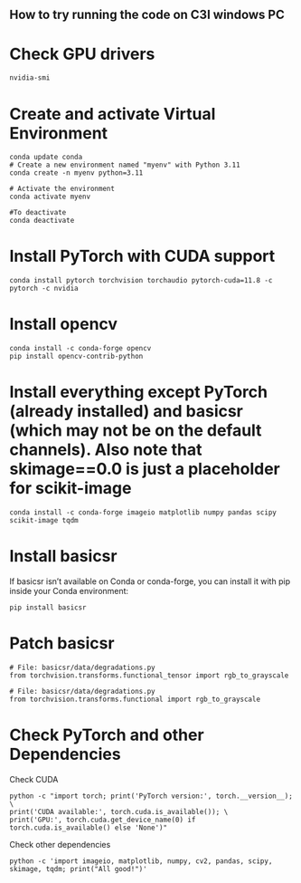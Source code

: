 ## How to try running the code on C3I windows PC

# Check GPU drivers
```
nvidia-smi
```

# Create and activate Virtual Environment
```
conda update conda
# Create a new environment named "myenv" with Python 3.11
conda create -n myenv python=3.11

# Activate the environment
conda activate myenv

#To deactivate
conda deactivate
```

# Install PyTorch with CUDA support
```
conda install pytorch torchvision torchaudio pytorch-cuda=11.8 -c pytorch -c nvidia
```

# Install opencv
```
conda install -c conda-forge opencv
pip install opencv-contrib-python
```

# Install everything except PyTorch (already installed) and basicsr (which may not be on the default channels). Also note that skimage==0.0 is just a placeholder for scikit-image
```
conda install -c conda-forge imageio matplotlib numpy pandas scipy scikit-image tqdm

```

# Install basicsr
If basicsr isn’t available on Conda or conda-forge, you can install it with pip inside your Conda environment:
```
pip install basicsr
```

# Patch basicsr
```
# File: basicsr/data/degradations.py
from torchvision.transforms.functional_tensor import rgb_to_grayscale

# File: basicsr/data/degradations.py
from torchvision.transforms.functional import rgb_to_grayscale

```


# Check PyTorch and other Dependencies

Check CUDA
```
python -c "import torch; print('PyTorch version:', torch.__version__); \
print('CUDA available:', torch.cuda.is_available()); \
print('GPU:', torch.cuda.get_device_name(0) if torch.cuda.is_available() else 'None')"
```

Check other dependencies
```
python -c 'import imageio, matplotlib, numpy, cv2, pandas, scipy, skimage, tqdm; print("All good!")'

```

